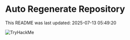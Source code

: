 # Auto Regenerate Repository

This README was last updated: 2025-07-13 05:49:20

 ![TryHackMe](https://tryhackme.com/badge/533634)